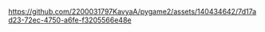 

https://github.com/2200031797KavyaA/pygame2/assets/140434642/7d17ad23-72ec-4750-a6fe-f3205566e48e

